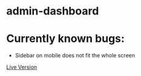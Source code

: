 # admin-dashboard

# Currently known bugs:
  - Sidebar on mobile does not fit the whole screen


[Live Version](https://milosost.github.io/admin-dashboard/)